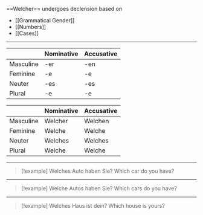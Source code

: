 ==Welcher== undergoes declension based on 
- [[Grammatical Gender]]
- [[Numbers]]
- [[Cases]]
---

|           | Nominative | Accusative |
| --------- | ---------- | ---------- |
| Masculine | -er        | -en        |
| Feminine  | -e         | -e         |
| Neuter    | -es        | -es        |
| Plural    | -e         | -e         |

|           | Nominative | Accusative |
| --------- | ---------- | ---------- |
| Masculine | Welcher    | Welchen    |
| Feminine  | Welche     | Welche     |
| Neuter    | Welches    | Welches    |
| Plural    | Welche     | Welche     |

---

> [!example] Welches Auto haben Sie?
> Which car do you have?
---
> [!example] Welche Autos haben Sie?
> Which cars do you have?
---
> [!example] Welches Haus ist dein?
> Which house is yours?